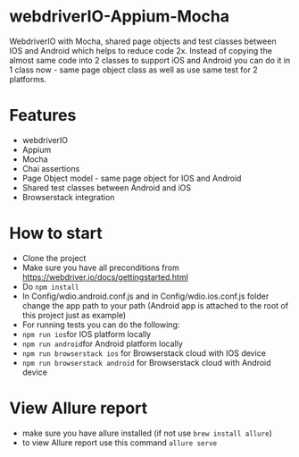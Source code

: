 # webdriverIO-Appium-Mocha
WebdriverIO with Mocha, shared page objects and test classes between IOS and Android which helps to reduce code 2x. Instead of copying the almost same code into 2 classes to support iOS and Android you can do it in 1 class now - same page object class as well as use same test for 2 platforms. 

# Features
 - webdriverIO
 - Appium
 - Mocha
 - Chai assertions
 - Page Object model - same page object for IOS and Android
 - Shared test classes between Android and iOS 
 - Browserstack integration

# How to start 
 - Clone the project
 - Make sure you have all preconditions from https://webdriver.io/docs/gettingstarted.html
 - Do ```npm install```
 - In Config/wdio.android.conf.js and in Config/wdio.ios.conf.js folder change the app path to your path (Android app is attached to the root of this project just as example)
 - For running tests you can do the following:
 - ```npm run ios```for IOS platform locally
 - ```npm run android```for Android platform locally
 - ```npm run browserstack ios``` for Browserstack cloud with IOS device
 - ```npm run browserstack android``` for Browserstack cloud with Android device
 
# View Allure report
 - make sure you have allure installed (if not use ```brew install allure```)
 - to view Allure report use this command ```allure serve```
